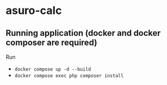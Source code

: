 # asuro-calc

## Running application (docker and docker composer are required)

Run 
- `docker compose up -d --build`
- `docker compose exec php composer install`
